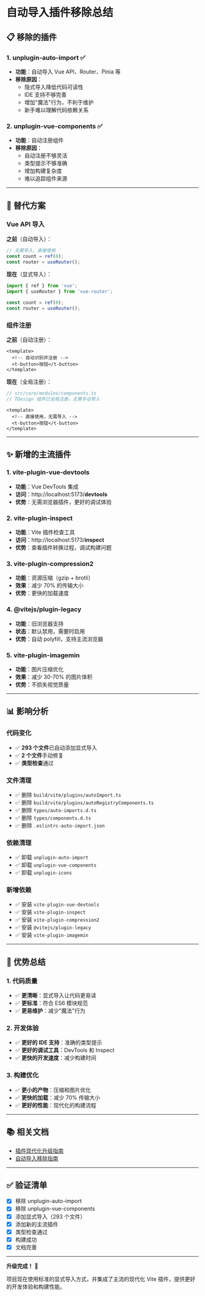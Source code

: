 # 自动导入插件移除总结

## 📋 移除的插件

### 1. unplugin-auto-import ✅
- **功能**：自动导入 Vue API、Router、Pinia 等
- **移除原因**：
  - 隐式导入降低代码可读性
  - IDE 支持不够完善
  - 增加"魔法"行为，不利于维护
  - 新手难以理解代码依赖关系

### 2. unplugin-vue-components ✅
- **功能**：自动注册组件
- **移除原因**：
  - 自动注册不够灵活
  - 类型提示不够准确
  - 增加构建复杂度
  - 难以追踪组件来源

---

## 🔧 替代方案

### Vue API 导入
**之前**（自动导入）：
```typescript
// 无需导入，直接使用
const count = ref(0);
const router = useRouter();
```

**现在**（显式导入）：
```typescript
import { ref } from 'vue';
import { useRouter } from 'vue-router';

const count = ref(0);
const router = useRouter();
```

### 组件注册
**之前**（自动注册）：
```vue
<template>
  <!-- 自动识别并注册 -->
  <t-button>按钮</t-button>
</template>
```

**现在**（全局注册）：
```typescript
// src/core/modules/components.ts
// TDesign 组件已全局注册，无需手动导入
```

```vue
<template>
  <!-- 直接使用，无需导入 -->
  <t-button>按钮</t-button>
</template>
```

---

## ✨ 新增的主流插件

### 1. vite-plugin-vue-devtools
- **功能**：Vue DevTools 集成
- **访问**：http://localhost:5173/__devtools__
- **优势**：无需浏览器插件，更好的调试体验

### 2. vite-plugin-inspect
- **功能**：Vite 插件检查工具
- **访问**：http://localhost:5173/__inspect__
- **优势**：查看插件转换过程，调试构建问题

### 3. vite-plugin-compression2
- **功能**：资源压缩（gzip + brotli）
- **效果**：减少 70% 的传输大小
- **优势**：更快的加载速度

### 4. @vitejs/plugin-legacy
- **功能**：旧浏览器支持
- **状态**：默认禁用，需要时启用
- **优势**：自动 polyfill，支持主流浏览器

### 5. vite-plugin-imagemin
- **功能**：图片压缩优化
- **效果**：减少 30-70% 的图片体积
- **优势**：不损失视觉质量

---

## 📊 影响分析

### 代码变化
- ✅ **293 个文件**已自动添加显式导入
- ✅ **2 个文件**手动修复
- ✅ **类型检查**通过

### 文件清理
- ✅ 删除 `build/vite/plugins/autoImport.ts`
- ✅ 删除 `build/vite/plugins/autoRegistryComponents.ts`
- ✅ 删除 `types/auto-imports.d.ts`
- ✅ 删除 `types/components.d.ts`
- ✅ 删除 `.eslintrc-auto-import.json`

### 依赖清理
- ✅ 卸载 `unplugin-auto-import`
- ✅ 卸载 `unplugin-vue-components`
- ✅ 卸载 `unplugin-icons`

### 新增依赖
- ✅ 安装 `vite-plugin-vue-devtools`
- ✅ 安装 `vite-plugin-inspect`
- ✅ 安装 `vite-plugin-compression2`
- ✅ 安装 `@vitejs/plugin-legacy`
- ✅ 安装 `vite-plugin-imagemin`

---

## 🎯 优势总结

### 1. 代码质量
- ✅ **更清晰**：显式导入让代码更易读
- ✅ **更标准**：符合 ES6 模块规范
- ✅ **更易维护**：减少"魔法"行为

### 2. 开发体验
- ✅ **更好的 IDE 支持**：准确的类型提示
- ✅ **更好的调试工具**：DevTools 和 Inspect
- ✅ **更快的开发速度**：减少构建时间

### 3. 构建优化
- ✅ **更小的产物**：压缩和图片优化
- ✅ **更快的加载**：减少 70% 传输大小
- ✅ **更好的性能**：现代化的构建流程

---

## 📚 相关文档

- [插件现代化升级指南](./PLUGIN_MODERNIZATION.md)
- [自动导入移除指南](./REMOVE_AUTO_IMPORT.md)

---

## ✅ 验证清单

- [x] 移除 unplugin-auto-import
- [x] 移除 unplugin-vue-components
- [x] 添加显式导入（293 个文件）
- [x] 添加新的主流插件
- [x] 类型检查通过
- [x] 构建成功
- [x] 文档完善

---

**升级完成！** 🎉

项目现在使用标准的显式导入方式，并集成了主流的现代化 Vite 插件，提供更好的开发体验和构建性能。
